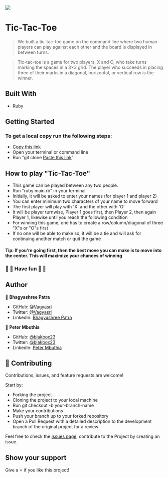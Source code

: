 ![](https://img.shields.io/badge/Microverse-blueviolet)

# Tic-Tac-Toe

> We built a tic-tac-toe game on the command line where two human players can play against each other and the board is displayed in between turns.

> Tic-tac-toe is a game for two players, X and O, who take turns marking the spaces in a 3×3 grid. The player who succeeds in placing three of their marks in a diagonal, horizontal, or vertical row is the winner. 

## Built With

- Ruby


## Getting Started

### To get a local copy run the following steps:

- [Copy this link](https://github.com/Vagyasri/Tic-Tac-Toe.git)
- Open your terminal or command line
- Run "git clone [Paste this link](https://github.com/Vagyasri/Tic-Tac-Toe.git)"

## How to play "Tic-Tac-Toe"

- This game can be played between any two people.
- Run "ruby main.rb" in your terminal
- Initially, it will be asked to enter your names (for player 1 and player 2)
- You can enter minimum two characters of your name to move forward
- The first player will play with 'X' and the other with 'O'
- It will be player turnwise, Player 1 goes first, then Player 2, then again Player 1, likewise until you reach the following condition
- For winning this game, one has to create a row/column/diagonal of three "X"s or "O"s first
- If no one will be able to make so, it will be a tie and will ask for continuing another match or quit the game

#### Tip: If you're going first, then the best move you can make is to move into the center. This will maximize your chances of winning

###                                         🎊 🎉 Have fun 🎊 🎉

## Author

👤 **Bhagyashree Patra**

- GitHub: [@Vagyasri](https://github.com/Vagyasri)
- Twitter: [@Vagyasri](https://twitter.com/Vagyasri)
- LinkedIn: [Bhagyashree Patra](https://www.linkedin.com/in/bhagyashree-patra-029bb059/)

👤 **Peter Mbuthia**

- GitHub: [@blakbox23](https://github.com/blakbox23)
- Twitter: [@blakbox23](https://twitter.com/blakbox23)
- LinkedIn: [Peter Mbuthia](https://www.linkedin.com/in/peter-mbuthia-b15791182/)

## 🤝 Contributing

Contributions, issues, and feature requests are welcome!

Start by:

- Forking the project
- Cloning the project to your local machine
- Run git checkout -b your-branch-name
- Make your contributions
- Push your branch up to your forked repository
- Open a Pull Request with a detailed description to the development branch of the original project for a review

Feel free to check the [issues page](https://github.com/Vagyasri/Tic-Tac-Toe/issues), contribute to the Project by creating an issue.


## Show your support

Give a ⭐️ if you like this project!

